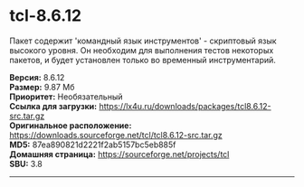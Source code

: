 # tcl-8.6.12
Пакет содержит 'командный язык инструментов' - скриптовый язык высокого уровня. Он необходим для выполнения тестов некоторых пакетов, и будет установлен только во временный инструментарий.

**Версия:** 8.6.12<br />
**Размер:** 9.87 Мб<br />
**Приоритет:** Необязательный<br />
**Ссылка для загрузки:** https://lx4u.ru/downloads/packages/tcl8.6.12-src.tar.gz<br />
**Оригинальное расположение:** https://downloads.sourceforge.net/tcl/tcl8.6.12-src.tar.gz<br/>
**MD5:** 87ea890821d2221f2ab5157bc5eb885f<br />
**Домашняя страница:** https://sourceforge.net/projects/tcl
<br />**SBU:** 3.8

***
